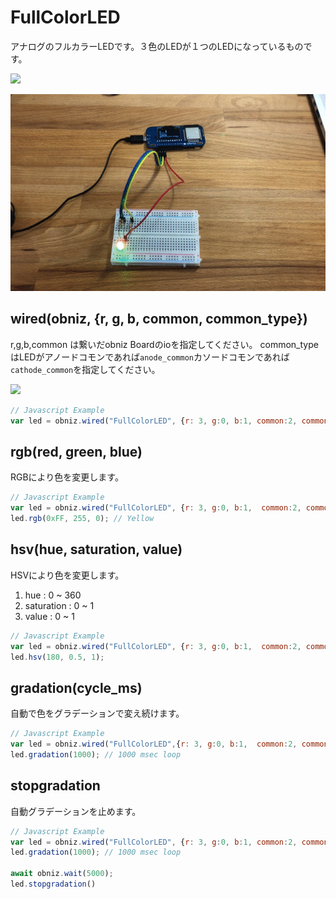 # FullColorLED

アナログのフルカラーLEDです。３色のLEDが１つのLEDになっているものです。

![](image.jpg)

![](animation.gif)


## wired(obniz, {r, g, b, common, common_type})

r,g,b,common は繋いだobniz Boardのioを指定してください。
common_type はLEDがアノードコモンであれば`anode_common`カソードコモンであれば`cathode_common`を指定してください。

![](wired.png)

```Javascript
// Javascript Example
var led = obniz.wired("FullColorLED", {r: 3, g:0, b:1, common:2, commonType:'anode_common'}); 
```

## rgb(red, green, blue)
RGBにより色を変更します。
```Javascript
// Javascript Example
var led = obniz.wired("FullColorLED", {r: 3, g:0, b:1,  common:2, commonType:'anode_common'}); 
led.rgb(0xFF, 255, 0); // Yellow
```

## hsv(hue, saturation, value)
HSVにより色を変更します。

1. hue : 0 ~ 360
2. saturation : 0 ~ 1
3. value : 0 ~ 1

```Javascript
// Javascript Example
var led = obniz.wired("FullColorLED", {r: 3, g:0, b:1,  common:2, commonType:'anode_common'}); 
led.hsv(180, 0.5, 1);
```


## gradation(cycle_ms)
自動で色をグラデーションで変え続けます。

```Javascript
// Javascript Example
var led = obniz.wired("FullColorLED",{r: 3, g:0, b:1,  common:2, commonType:'anode_common'}); 
led.gradation(1000); // 1000 msec loop
```

## stopgradation
自動グラデーションを止めます。

```Javascript
// Javascript Example
var led = obniz.wired("FullColorLED", {r: 3, g:0, b:1, common:2, commonType:'anode_common'}); 
led.gradation(1000); // 1000 msec loop

await obniz.wait(5000);
led.stopgradation()

```

